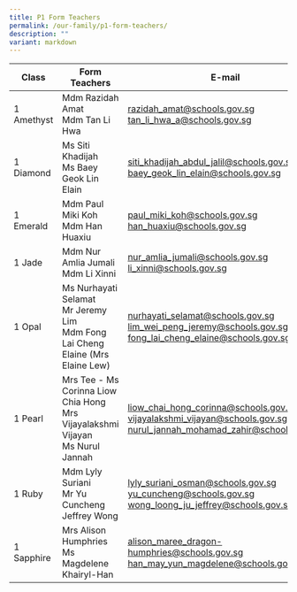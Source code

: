 ```yaml
---
title: P1 Form Teachers
permalink: /our-family/p1-form-teachers/
description: ""
variant: markdown
---
```

| Class | Form Teachers | E-mail |
| -------- | -------- | -------- |
| 1 Amethyst | Mdm Razidah Amat<br>Mdm Tan Li Hwa | razidah_amat@schools.gov.sg<br>tan_li_hwa_a@schools.gov.sg |
|1 Diamond | Ms Siti Khadijah<br>Ms Baey Geok Lin Elain | siti_khadijah_abdul_jalil@schools.gov.sg<br>baey_geok_lin_elain@schools.gov.sg|
|1 Emerald | Mdm Paul Miki Koh<br>Mdm Han Huaxiu | paul_miki_koh@schools.gov.sg<br>han_huaxiu@schools.gov.sg|
|1 Jade | Mdm Nur Amlia Jumali<br>Mdm Li Xinni | nur_amlia_jumali@schools.gov.sg<br>li_xinni@schools.gov.sg |
| 1 Opal | Ms Nurhayati Selamat<br>Mr Jeremy Lim<br>Mdm Fong Lai Cheng Elaine (Mrs Elaine Lew) | nurhayati_selamat@schools.gov.sg<br>lim_wei_peng_jeremy@schools.gov.sg<br>fong_lai_cheng_elaine@schools.gov.sg | 
1 Pearl | Mrs Tee - Ms Corinna Liow Chia Hong<br>Mrs Vijayalakshmi Vijayan<br> Ms Nurul Jannah | liow_chai_hong_corinna@schools.gov.sg<br>vijayalakshmi_vijayan@schools.gov.sg<br>nurul_jannah_mohamad_zahir@schools.gov.sg |
1 Ruby | Mdm Lyly Suriani<br>Mr Yu Cuncheng<br>Jeffrey Wong<br> | lyly_suriani_osman@schools.gov.sg<br>yu_cuncheng@schools.gov.sg<br>wong_loong_ju_jeffrey@schools.gov.sg |
1 Sapphire | Mrs Alison Humphries<br>Ms Magdelene Khairyl-Han | alison_maree_dragon-humphries@schools.gov.sg<br>han_may_yun_magdelene@schools.gov.sg |
